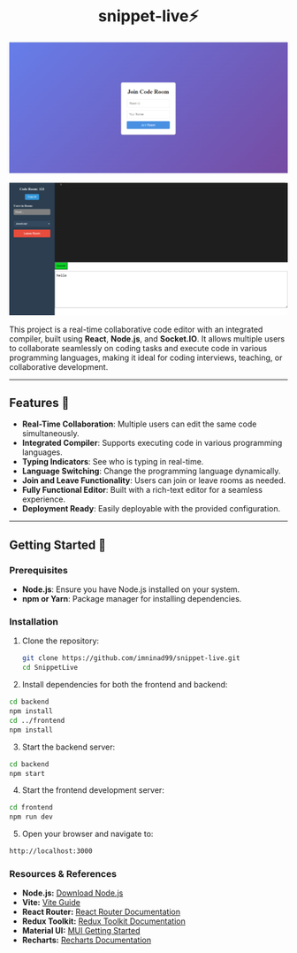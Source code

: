 <h1 align="center">snippet-live⚡</h1>

<p align="center">
  <img src="/frontend/public/screenshot1.png" alt="Demo App" width="700"/>
</p>

<p align="center">
  <img src="/frontend/public/screenshot2.png" alt="Demo App" width="700"/>
</p>


This project is a real-time collaborative code editor with an integrated compiler, built using **React**, **Node.js**, and **Socket.IO**. It allows multiple users to collaborate seamlessly on coding tasks and execute code in various programming languages, making it ideal for coding interviews, teaching, or collaborative development.  

---

## Features 🎉  

- **Real-Time Collaboration**: Multiple users can edit the same code simultaneously.  
- **Integrated Compiler**: Supports executing code in various programming languages.  
- **Typing Indicators**: See who is typing in real-time.  
- **Language Switching**: Change the programming language dynamically.  
- **Join and Leave Functionality**: Users can join or leave rooms as needed.  
- **Fully Functional Editor**: Built with a rich-text editor for a seamless experience.  
- **Deployment Ready**: Easily deployable with the provided configuration.  

---


## Getting Started 🚀  

### Prerequisites  

- **Node.js**: Ensure you have Node.js installed on your system.  
- **npm or Yarn**: Package manager for installing dependencies.  

### Installation  

1. Clone the repository:  
   ```bash
   git clone https://github.com/imninad99/snippet-live.git
   cd SnippetLive
   ```

2. Install dependencies for both the frontend and backend:

```bash
cd backend
npm install
cd ../frontend
npm install

```

3. Start the backend server:

```bash
cd backend
npm start
```

4. Start the frontend development server:

```bash
cd frontend
npm run dev
```
5. Open your browser and navigate to:

```bash 
http://localhost:3000
```



### Resources & References

- **Node.js:** [Download Node.js](https://nodejs.org/en/download/)
- **Vite:** [Vite Guide](https://vitejs.dev/guide/)
- **React Router:** [React Router Documentation](https://reactrouter.com/en/v6.3.0/getting-started/overview)
- **Redux Toolkit:** [Redux Toolkit Documentation](https://redux-toolkit.js.org/introduction/getting-started)
- **Material UI:** [MUI Getting Started](https://mui.com/material-ui/getting-started/installation/)
- **Recharts:** [Recharts Documentation](https://recharts.org/en-US/)


